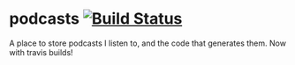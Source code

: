 # podcasts [![Build Status](https://travis-ci.org/bwinton/podcasts.svg?branch=master)](https://travis-ci.org/bwinton/podcasts)

A place to store podcasts I listen to, and the code that generates them.  Now with travis builds!
